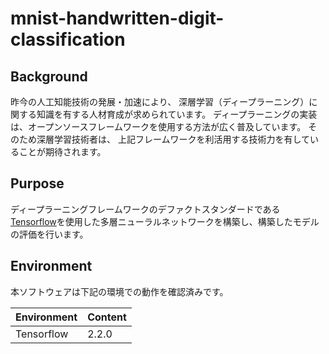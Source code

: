 # mnist-handwritten-digit-classification

## Background

昨今の人工知能技術の発展・加速により、
深層学習（ディープラーニング）に関する知識を有する人材育成が求められています。
ディープラーニングの実装は、オープンソースフレームワークを使用する方法が広く普及しています。
そのため深層学習技術者は、
上記フレームワークを利活用する技術力を有していることが期待されます。

## Purpose

ディープラーニングフレームワークのデファクトスタンダードである[Tensorflow](https://www.tensorflow.org/)を使用した多層ニューラルネットワークを構築し、構築したモデルの評価を行います。

## Environment

本ソフトウェアは下記の環境での動作を確認済みです。

|Environment|Content|
|:--|:--|
|Tensorflow|2.2.0|

